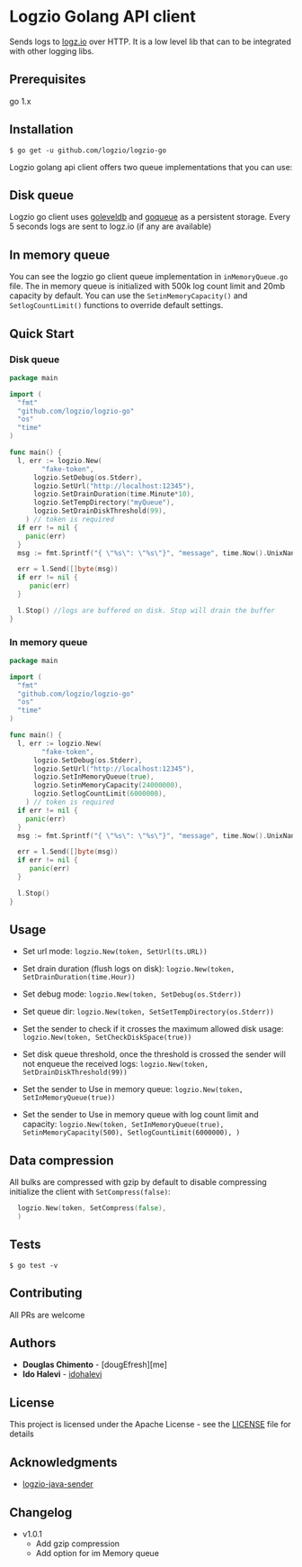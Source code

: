 # Logzio Golang API client

Sends logs to [logz.io](https://logz.io) over HTTP. It is a low level lib that can to be integrated with other logging libs.

[comment]: <> ([![GoDoc][doc-img]][doc] [![Build Status][ci-img]][ci] [![Coverage Status][cov-img]][cov] [![Go Report][report-img]][report])

## Prerequisites
go 1.x

## Installation
```shell
$ go get -u github.com/logzio/logzio-go
```
Logzio golang api client offers two queue implementations that you can use:
## Disk queue
Logzio go client uses [goleveldb](https://github.com/syndtr/goleveldb) and [goqueue](github.com/beeker1121/goque) as a persistent storage.
Every 5 seconds logs are sent to logz.io (if any are available)

## In memory queue
You can see the logzio go client queue implementation in `inMemoryQueue.go` file. The in memory queue is initialized with 500k log count limit and 20mb capacity by default.
You can use the `SetinMemoryCapacity()` and `SetlogCountLimit()` functions to override default settings.


## Quick Start

### Disk queue
```go
package main

import (
  "fmt"
  "github.com/logzio/logzio-go"
  "os"
  "time"
)

func main() {
  l, err := logzio.New(
  		"fake-token",
	  logzio.SetDebug(os.Stderr),
	  logzio.SetUrl("http://localhost:12345"),
	  logzio.SetDrainDuration(time.Minute*10),
	  logzio.SetTempDirectory("myQueue"),
	  logzio.SetDrainDiskThreshold(99),
  	) // token is required
  if err != nil {
    panic(err)
  }
  msg := fmt.Sprintf("{ \"%s\": \"%s\"}", "message", time.Now().UnixNano())

  err = l.Send([]byte(msg))
  if err != nil {
     panic(err)
  }

  l.Stop() //logs are buffered on disk. Stop will drain the buffer
}
```

### In memory queue
```go
package main

import (
  "fmt"
  "github.com/logzio/logzio-go"
  "os"
  "time"
)

func main() {
  l, err := logzio.New(
  		"fake-token",
	  logzio.SetDebug(os.Stderr),
	  logzio.SetUrl("http://localhost:12345"),
	  logzio.SetInMemoryQueue(true),
	  logzio.SetinMemoryCapacity(24000000),
	  logzio.SetlogCountLimit(6000000),
  	) // token is required
  if err != nil {
    panic(err)
  }
  msg := fmt.Sprintf("{ \"%s\": \"%s\"}", "message", time.Now().UnixNano())

  err = l.Send([]byte(msg))
  if err != nil {
     panic(err)
  }

  l.Stop() 
}
```

## Usage

- Set url mode:
    `logzio.New(token, SetUrl(ts.URL))`

- Set drain duration (flush logs on disk):
    `logzio.New(token, SetDrainDuration(time.Hour))`

- Set debug mode:
    `logzio.New(token, SetDebug(os.Stderr))`

- Set queue dir:
    `logzio.New(token, SetSetTempDirectory(os.Stderr))`

- Set the sender to check if it crosses the maximum allowed disk usage:
    `logzio.New(token, SetCheckDiskSpace(true))`

- Set disk queue threshold, once the threshold is crossed the sender will not enqueue the received logs:
    `logzio.New(token, SetDrainDiskThreshold(99))`

- Set the sender to Use in memory queue:
  `logzio.New(token, SetInMemoryQueue(true))`

- Set the sender to Use in memory queue with log count limit and capacity:
  `logzio.New(token,
  SetInMemoryQueue(true),
  SetinMemoryCapacity(500),
  SetlogCountLimit(6000000),
  )`
  
## Data compression
All bulks are compressed with gzip by default to disable compressing initialize the client with `SetCompress(false)`:
```go
  logzio.New(token, SetCompress(false),
  )
```

## Tests

```shell
$ go test -v

```



## Contributing
 All PRs are welcome

## Authors

* **Douglas Chimento**  - [dougEfresh][me]
* **Ido Halevi**  - [idohalevi](https://github.com/idohalevi)


## License

This project is licensed under the Apache License - see the [LICENSE](LICENSE) file for details

## Acknowledgments

* [logzio-java-sender](https://github.com/logzio/logzio-java-sender)


## Changelog
- v1.0.1
    - Add gzip compression
    - Add option for im Memory queue
